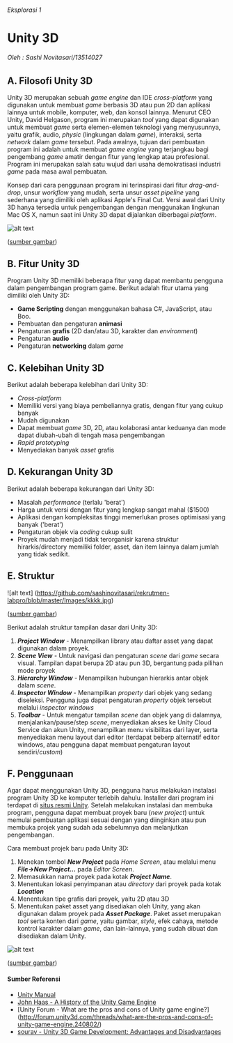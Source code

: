 ###### Eksplorasi 1
# Unity 3D 
###### Oleh : Sashi Novitasari/13514027

## A. Filosofi Unity 3D
Unity 3D merupakan sebuah *game engine* dan IDE *cross-platform* yang digunakan untuk membuat *game* berbasis 3D atau pun 2D dan aplikasi lainnya untuk mobile, komputer, web, dan konsol lainnya. Menurut CEO Unity, David Helgason, program ini merupakan *tool* yang dapat digunakan untuk membuat *game* serta elemen-elemen teknologi yang menyusunnya, yaitu grafik, audio, *physic* (lingkungan dalam *game*), interaksi, serta *network* dalam *game* tersebut. Pada awalnya, tujuan dari pembuatan program ini adalah untuk membuat *game engine* yang terjangkau bagi pengembang *game* amatir dengan fitur yang lengkap atau profesional. Program ini merupakan salah satu wujud dari usaha demokratisasi industri *game* pada masa awal pembuatan. 

Konsep dari cara penggunaan program ini terinspirasi dari fitur *drag-and-drop*, unsur *workflow* yang mudah, serta unsur *asset pipeline* yang sederhana yang dimiliki oleh aplikasi Apple's Final Cut. Versi awal dari Unity 3D hanya tersedia untuk pengembangan dengan menggunakan lingkunan Mac OS X, namun saat ini Unity 3D dapat dijalankan diberbagai *platform*.

![alt text](https://github.com/sashinovitasari/rekrutmen-labpro/blob/master/Images/unity-editor-2.jpg)

([sumber gambar](http://insights.dice.com/2013/06/03/how-unity3d-become-a-game-development-beast/))

## B. Fitur Unity 3D
Program Unity 3D memiliki beberapa fitur yang dapat membantu pengguna dalam pengembangan program game. Berikut adalah fitur utama yang dimiliki oleh Unity 3D:
* **Game Scripting** dengan menggunakan bahasa C#, JavaScript, atau Boo.
* Pembuatan dan pengaturan **animasi**
* Pengaturan **grafis** (2D dan/atau 3D, karakter dan *environment*)
* Pengaturan **audio**
* Pengaturan **networking** dalam *game*

## C. Kelebihan Unity 3D
Berikut adalah beberapa kelebihan dari Unity 3D:
* *Cross-platform*
* Memiliki versi yang biaya pembeliannya gratis, dengan fitur yang cukup banyak
* Mudah digunakan
* Dapat membuat *game* 3D, 2D, atau kolaborasi antar keduanya dan mode dapat diubah-ubah di tengah masa pengembangan
* *Rapid prototyping*
* Menyediakan banyak *asset* grafis

## D. Kekurangan Unity 3D
Berikut adalah beberapa kekurangan dari Unity 3D:
* Masalah *performance* (terlalu 'berat')
* Harga untuk versi dengan fitur yang lengkap sangat mahal ($1500)
* Aplikasi dengan kompleksitas tinggi memerlukan proses optimisasi yang banyak ('berat')
* Pengaturan objek via *coding* cukup sulit
* Proyek mudah menjadi tidak terorganisir karena struktur hirarkis/directory memiliki folder, asset, dan item lainnya dalam jumlah yang tidak sedikit.

## E. Struktur
![alt text] (https://github.com/sashinovitasari/rekrutmen-labpro/blob/master/Images/kkkk.jpg)

([sumber gambar](http://docs.unity3d.com/Manual/LearningtheInterface))

Berikut adalah struktur tampilan dasar dari Unity 3D:

1. ***Project Window*** - Menampilkan library atau daftar asset yang dapat digunakan dalam proyek.
2. ***Scene View*** - Untuk navigasi dan pengaturan *scene* dari *game* secara visual. Tampilan dapat berupa 2D atau pun 3D, bergantung pada pilihan mode proyek
3. ***Hierarchy Window*** - Menampilkan hubungan hierarkis antar objek dalam *scene*.
4. ***Inspector Window*** - Menampilkan *property* dari objek yang sedang diseleksi. Pengguna juga dapat pengaturan *property* objek tersebut melalui *inspector windows*
5. ***Toolbar*** - Untuk mengatur tampilan *scene* dan objek yang di dalamnya, menjalankan/pause/step *scene*, menyediakan akses ke Unity Cloud Service dan akun Unity, menampilkan menu visibilitas dari layer, serta menyediakan menu layout dari editor (terdapat beberp alternatif editor windows, atau pengguna dapat membuat pengaturan layout sendiri/*custom*)

## F. Penggunaan
Agar dapat menggunakan Unity 3D, pengguna harus melakukan instalasi program Unity 3D ke komputer terlebih dahulu. Installer dari program ini terdapat di [situs resmi Unity](http://unity3d.com/get-unity). Setelah melakukan instalasi dan membuka program, pengguna dapat membuat proyek baru (*new project*) untuk memulai pembuatan aplikasi sesuai dengan yang diinginkan atau pun membuka projek yang sudah ada sebelumnya dan melanjutkan pengembangan.  

Cara membuat projek baru pada Unity 3D:

1. Menekan tombol ***New Project*** pada *Home Screen*, atau melalui menu ***File->New Project...*** pada *Editor Screen*.
2. Memasukkan nama proyek pada kotak ***Project Name***.
3. Menentukan lokasi penyimpanan atau *directory* dari proyek pada kotak ***Location***
4. Menentukan tipe grafis dari proyek, yaitu 2D atau 3D
5. Menentukan paket asset yang disediakan oleh Unity, yang akan digunakan dalam proyek pada ***Asset Package***. Paket asset merupakan *tool* serta konten dari *game*, yaitu gambar, *style*, efek cahaya, metode kontrol karakter dalam *game*, dan lain-lainnya, yang sudah dibuat dan disediakan dalam Unity.

![alt text](https://github.com/sashinovitasari/rekrutmen-labpro/blob/master/Images/fghjk.jpg)

([sumber gambar](http://docs.unity3d.com/Manual/GettingStarted))

 

#### Sumber Referensi
* [Unity Manual](http://docs.unity3d.com/Manual/UnityManual.html)
* [John Haas - A History of the Unity Game Engine](https://www.wpi.edu/Pubs/E-project/Available/E-project-030614-143124/unrestricted/Haas_IQP_Final.pdf)
* [Unity Forum - What are the pros and cons of Unity game engine?] (http://forum.unity3d.com/threads/what-are-the-pros-and-cons-of-unity-game-engine.240802/)
* [sourav - Unity 3D Game Development: Advantages and Disadvantages](http://logicsimplified.com/games/2015/09/22/unity-3d-game-development-advantages-and-disadvantages/)

